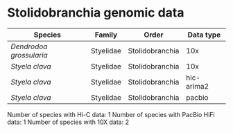 # Stolidobranchia genomic data

| Species | Family | Order | Data type |
| -- | --- | --- | --- |
| *Dendrodoa grossularia* | Styelidae | Stolidobranchia | 10x |
| *Styela clava* | Styelidae | Stolidobranchia | 10x |
| *Styela clava* | Styelidae | Stolidobranchia | hic-arima2 |
| *Styela clava* | Styelidae | Stolidobranchia | pacbio |

Number of species with Hi-C data: 1
Number of species with PacBio HiFi data: 1
Number of species with 10X data: 2
